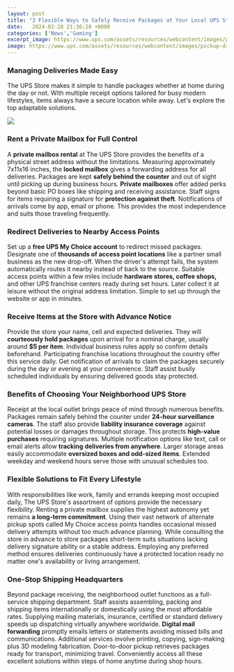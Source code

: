 ```yaml
---
layout: post
title: "3 Flexible Ways to Safely Receive Packages at Your Local UPS Store"
date:   2024-02-28 21:36:28 +0000
categories: ['News','Gaming']
excerpt_image: https://www.ups.com/assets/resources/webcontent/images/pickup-dropoff-package-location-B-1185949-Q421.jpg
image: https://www.ups.com/assets/resources/webcontent/images/pickup-dropoff-package-location-B-1185949-Q421.jpg
---
```


### Managing Deliveries Made Easy
The UPS Store makes it simple to handle packages whether at home during the day or not. With multiple receipt options tailored for busy modern lifestyles, items always have a secure location while away. Let's explore the top adaptable solutions.

![](https://www.ups.com/assets/resources/webcontent/images/pickup-dropoff-package-location-B-1185949-Q421.jpg)
### Rent a Private Mailbox for Full Control  
A **private mailbox rental** at The UPS Store provides the benefits of a physical street address without the limitations. Measuring approximately 7x11x16 inches, the **locked mailbox** gives a forwarding address for all deliveries. Packages are kept **safely behind the counter** and out of sight until picking up during business hours. **Private mailboxes** offer added perks beyond basic PO boxes like shipping and receiving assistance. Staff signs for items requiring a signature for **protection against theft**. Notifications of arrivals come by app, email or phone. This provides the most independence and suits those traveling frequently. 
### Redirect Deliveries to Nearby Access Points
Set up a **free UPS My Choice account** to redirect missed packages. Designate one of **thousands of access point locations** like a partner small business as the new drop-off. When the driver's attempt fails, the system automatically routes it nearby instead of back to the source. Suitable access points within a few miles include **hardware stores, coffee shops,** and other UPS franchise centers ready during set hours. Later collect it at leisure without the original address limitation. Simple to set up through the website or app in minutes.
### Receive Items at the Store with Advance Notice  
Provide the store your name, cell and expected deliveries. They will **courteously hold packages** upon arrival for a nominal charge, usually around **$5 per item**. Individual business rules apply so confirm details beforehand. Participating franchise locations throughout the country offer this service daily. Get notification of arrivals to claim the packages securely during the day or evening at your convenience. Staff assist busily scheduled individuals by ensuring delivered goods stay protected.
### Benefits of Choosing Your Neighborhood UPS Store 
Receipt at the local outlet brings peace of mind through numerous benefits. Packages remain safely behind the counter under **24-hour surveillance cameras**. The staff also provide **liability insurance coverage** against potential losses or damages throughout storage. This protects **high-value purchases** requiring signatures. Multiple notification options like text, call or email alerts allow **tracking deliveries from anywhere**. Larger storage areas easily accommodate **oversized boxes and odd-sized items**. Extended weekday and weekend hours serve those with unusual schedules too.
### Flexible Solutions to Fit Every Lifestyle
With responsibilities like work, family and errands keeping most occupied daily, The UPS Store's assortment of options provide the necessary flexibility. Renting a private mailbox supplies the highest autonomy yet remains **a long-term commitment**. Using their vast network of alternate pickup spots called My Choice access points handles occasional missed delivery attempts without too much advance planning. While consulting the store in advance to store packages short-term suits situations lacking delivery signature ability or a stable address. Employing any preferred method ensures deliveries continuously have a protected location ready no matter one's availability or living arrangement.
### One-Stop Shipping Headquarters  
Beyond package receiving, the neighborhood outlet functions as a full-service shipping department. Staff assists assembling, packing and shipping items internationally or domestically using the most affordable rates. Supplying mailing materials, insurance, certified or standard delivery speeds up dispatching virtually anywhere worldwide. **Digital mail forwarding** promptly emails letters or statements avoiding missed bills and communications. Additional services involve printing, copying, sign-making plus 3D modeling fabrication. Door-to-door pickup retrieves packages ready for transport, minimizing travel. Conveniently access all these excellent solutions within steps of home anytime during shop hours.